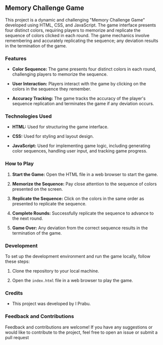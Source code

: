 ## Memory Challenge Game

This project is a dynamic and challenging "Memory Challenge Game" developed using HTML, CSS, and JavaScript. The game interface presents four distinct colors, requiring players to memorize and replicate the sequence of colors clicked in each round. The game mechanics involve remembering and accurately replicating the sequence; any deviation results in the termination of the game.

### Features

- **Color Sequence:** The game presents four distinct colors in each round, challenging players to memorize the sequence.
  
- **User Interaction:** Players interact with the game by clicking on the colors in the sequence they remember.

- **Accuracy Tracking:** The game tracks the accuracy of the player's sequence replication and terminates the game if any deviation occurs.

### Technologies Used

- **HTML:** Used for structuring the game interface.
  
- **CSS:** Used for styling and layout design.
  
- **JavaScript:** Used for implementing game logic, including generating color sequences, handling user input, and tracking game progress.

### How to Play

1. **Start the Game:** Open the HTML file in a web browser to start the game.
  
2. **Memorize the Sequence:** Pay close attention to the sequence of colors presented on the screen.
  
3. **Replicate the Sequence:** Click on the colors in the same order as presented to replicate the sequence.
  
4. **Complete Rounds:** Successfully replicate the sequence to advance to the next round.
  
5. **Game Over:** Any deviation from the correct sequence results in the termination of the game.


### Development

To set up the development environment and run the game locally, follow these steps:

1. Clone the repository to your local machine.
  
2. Open the `index.html` file in a web browser to play the game.

### Credits

- This project was developed by I Prabu.


### Feedback and Contributions

Feedback and contributions are welcome! If you have any suggestions or would like to contribute to the project, feel free to open an issue or submit a pull request


